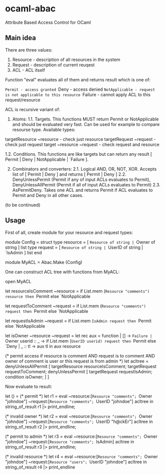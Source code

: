 # ocaml-abac
Attribute Based Access Control for OCaml

## Main idea

There are three values:
 1. Resource  - description of all resources in the system
 2. Request   - description of current reuqest
 3. ACL       - ACL itself

Function "eval" evaluates all of them and returns result which is one of:

 `Permit - access granted
 `Deny - access denied
 `NotApplicable - request is not applicable to this resource
 `Failure - cannot apply ACL to this request/resource
 
ACL is recursive variant of:

 1. Atoms:
 1.1. Targets. This functions MUST return Permit or NotApplicable and should be evaluated very fast.
Can be used for example to compare resourse type. Available types:

targetResource ~resource      - check just resource
targetRequest ~request        - check just request
target ~resource ~request     - check request and resource

 1.2. Conditions. This functions are like targets but can return any result [ Permit | Deny | NotApplicable | `Failure ].

 2. Combinators and converters:
 2.1. Logical AND, OR, NOT, XOR. Accepts list of [ Permit | Deny ] and returns [ Permit | Deny ]
 2.2. DenyUnlessPermit (Permit if any of input ACLs evaluates to Permit),
DenyUnlessAllPermit (Permit if all of input ACLs evaluates to Permit)
 2.3. AsPermitDeny. Takes one ACL and returns Permit if ACL evaluates to Permit and Deny in all other cases.

(to be continued)

## Usage

First of all, create module for your resource and request types:

 module Config =
 struct
   type resource = [ `Resource of string | `Owner of string ] list
   type request = [ `Resource of string | `UserID of string | `IsAdmin ] list
 end
 
 module MyACL = Abac.Make (Config)

One can construct ACL tree with functions from MyACL:

 open MyACL
 
 let resourceIsComment ~resource = if List.mem (`Resource "comments") resource then `Permit else `NotApplicable
 
 let requestToComment ~request = if List.mem (`Resource "comments") request then `Permit else `NotApplicable
 
 let requestIsAdmin ~request = if List.mem `IsAdmin request then `Permit else `NotApplicable
 
 let isOwner ~resource ~request =
   let rec aux = function
   | [] -> `Failure
   | `Owner userid :: _ -> if List.mem (`UserID userid) request then `Permit else `Deny
   | _ :: tl -> aux tl
   in
   aux resource
 
 (* permit access if resource is comment AND request is to comment AND owner of comment is user or this request
 is from admin *)
 let acltree =
   denyUnlessAllPermit [
     targetResource resourceIsComment;
     targetRequest requestToComment;
     denyUnlessPermit [
       targetRequest requestIsAdmin;
       condition isOwner;
     ]
   ]

Now evaluate to result:

 let () =
   (* permit *)
   let r1 = eval ~resource:[`Resource "comments"; `Owner "johndoe"] ~request:[`Resource "comments"; `UserID "johndoe"] acltree in
   string_of_result r1 |> print_endline;
 
   (* invalid owner *)
   let r2 = eval ~resource:[`Resource "comments"; `Owner "johndoe"] ~request:[`Resource "comments"; `UserID "h@ckEr"] acltree in
   string_of_result r2 |> print_endline;
 
   (* permit to admin *)
   let r3 = eval ~resource:[`Resource "comments"; `Owner "johndoe"] ~request:[`Resource "comments"; `IsAdmin] acltree in
   string_of_result r3 |> print_endline;
 
   (* invalid resource *)
   let r4 = eval ~resource:[`Resource "comments"; `Owner "johndoe"] ~request:[`Resource "users"; `UserID "johndoe"] acltree in
   string_of_result r4 |> print_endline
